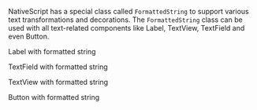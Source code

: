 NativeScript has a special class called `FormattedString` to support various text transformations and decorations. The `FormattedString` class can be used with all text-related components like Label, TextView, TextField and even Button.

Label with formatted string

<snippet id='formatted-string-label-xml'/>

TextField with formatted string

<snippet id='formatted-string-textfield-xml'/>

TextView with formatted string

<snippet id="formatted-string-textview-xml"/>

Button with formatted string

<snippet id="formatted-string-button-xml"/>
